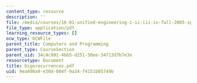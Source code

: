 ```yaml
---
content_type: resource
description: ''
file: /media/courses/16-01-unified-engineering-i-ii-iii-iv-fall-2005-spring-2006/9ea490a9e30d004f9a24f4151b05749b_bigorecurrences.pdf
file_type: application/pdf
learning_resource_types: []
ocw_type: OCWFile
parent_title: Computers and Programming
parent_type: CourseSection
parent_uid: 34c4c991-4bb5-d251-50ee-34713d7b7e3e
resourcetype: Document
title: bigorecurrences.pdf
uid: 9ea490a9-e30d-004f-9a24-f4151b05749b
---
```

